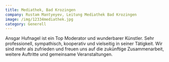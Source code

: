 ```yaml
---
title: Mediathek, Bad Krozingen
company: Rustam Mantyeyev, Leitung Mediathek Bad Krozingen
image: /img/12334mediathek.jpg
category: Generell
---
```

Ansgar Hufnagel ist ein Top Moderator und wunderbarer Künstler. Sehr professionell, 
sympathisch, kooperativ und vielseitig in seiner Tätigkeit. Wir sind mehr als zufrieden 
und freuen uns auf die zukünftige Zusammenarbeit, weitere Auftritte und gemeinsame 
Veranstaltungen.